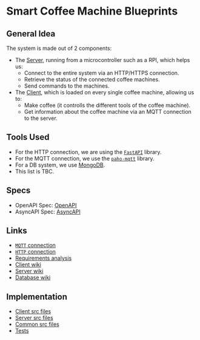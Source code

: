 # Smart Coffee Machine Blueprints

## General Idea

The system is made out of 2 components:

 * The [Server](./server.md), running from a microcontroller such as a RPI, which helps us:
    * Connect to the entire system via an HTTP/HTTPS connection.
    * Retrieve the status of the connected coffee machines.
    * Send commands to the machines.
 * The [Client](./client.md), which is loaded on every single coffee machine, allowing us to:
    * Make coffee (it controlls the different tools of the coffee machine).
    * Get information about the coffee machine via an MQTT connection to the server.

## Tools Used

 * For the HTTP connection, we are using the [`FastAPI`](https://fastapi.tiangolo.com/) library.
 * For the MQTT connection, we use the [`paho-mqtt`](https://pypi.org/project/paho-mqtt/) library.
 * For a DB system, we use [MongoDB](https://www.mongodb.com/).
 * This list is TBC.

## Specs
 * OpenAPI Spec: [OpenAPI](../openapi.json)
 * AsyncAPI Spec: [AsyncAPI](../asyncapi.yaml)

## Links

 * [`MQTT` connection](./mqtt.md)
 * [`HTTP` connection](./http.md)
 * [Requirements analysis](./analiza_cerintelor.md)
 * [Client wiki](./client.md)
 * [Server wiki](./server.md)
 * [Database wiki](./database.md)

## Implementation
 * [Client src files](../source/client)
 * [Server src files](../source/server)
 * [Common src files](../source/common)
 * [Tests](../source/tests)